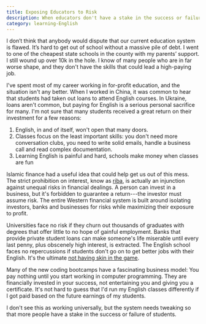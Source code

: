 ```yaml
---
title: Exposing Educators to Risk
description: When educators don't have a stake in the success or failure of students, bad things happen
category: learning-English
---
```


I don’t think that anybody would dispute that our current education system is flawed. It’s hard to get out of school without a massive pile of debt. I went  to one of the cheapest state schools in the county with my parents’ support. I still wound up over 10k in the hole. I know of many people who are in far worse shape, and they don't have the skills that could lead a high-paying job.

I've spent most of my career working in for-profit education, and the situation isn't any better. When I worked in China, it was common to hear that students had taken out loans to attend English courses. In Ukraine, loans aren't common, but paying for English is a serious personal sacrifice for many. I'm not sure that many students received a great return on their investment for a few reasons:

1. English, in and of itself, won't open that many doors.
2. Classes focus on the least important skills: you don't need more conversation clubs, you need to write solid emails, handle a business call and read complex documentation.
3. Learning English is painful and hard, schools make money when classes are fun

Islamic finance had a useful idea that could help get us out of this mess. The strict prohibition on interest, know as [riba][riba], is actually an injunction against unequal risks in financial dealings. A person can invest in a business, but it's forbidden to guarantee a return---the investor must assume risk. The entire Western financial system is built around isolating investors, banks and businesses for risks while maximizing their exposure to profit.

Universities face no risk if they churn out thousands of graduates with degrees that offer little to no hope of gainful employment. Banks that provide private student loans can make someone's life miserable until every last penny, plus obscenely high interest, is extracted. The English school faces no repercussions if students don't go on to get better jobs with their English. It's the ultimate [not having skin in the game][taleb].

Many of the new coding bootcamps have a fascinating business model: You pay nothing until you start working in computer programming. They are financially invested in your success, not entertaining you and giving you a certificate. It's not hard to guess that I'd run my English classes differently if I got paid based on the future earnings of my students.

I don't see this as working universally, but the system needs tweaking so that more people have a stake in the success or failure of students.

[riba]: https://en.wikipedia.org/wiki/Riba  
[taleb]: https://medium.com/incerto/inequality-and-skin-in-the-game-d8f00bc0cb46
[lambda]: https://lambdaschool.com
